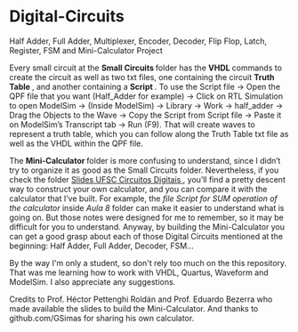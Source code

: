 # Digital-Circuits
Half Adder, Full Adder, Multiplexer, Encoder, Decoder, Flip Flop, Latch, Register, FSM and Mini-Calculator Project

Every small circuit at the <b> Small Circuits </b> folder has the <b> VHDL </b> commands to create the circuit as well as two txt files, one containing the circuit <b> Truth Table </b>, and another containing a <b> Script </b>.
To use the Script file -> Open the QPF file that you want (Half_Adder for example) -> Click on RTL Simulation to open ModelSim -> (Inside ModelSim) -> Library -> Work -> half_adder -> Drag the Objects to the Wave -> Copy the Script from Script file -> Paste it on ModelSim’s Transcript tab -> Run (F9).
That will create waves to represent a truth table, which you can follow along the Truth Table txt file as well as the VHDL within the QPF file.

The <b> Mini-Calculator </b> folder is more confusing to understand, since I didn’t try to organize it as good as the Small Circuits folder. Nevertheless, if you check the folder <u> Slides UFSC Circuitos Digitais </u>, you’ll find a pretty descent way to construct your own calculator, and you can compare it with the calculator that I’ve built. For example, the <i> file Script for SUM operation of the calculator </i> inside <i> Aula 8 </i> folder can make it easier to understand what is going on. But those notes were designed for me to remember, so it may be difficult for you to understand. Anyway, by building the Mini-Calculator you can get a good grasp about each of those Digital Circuits mentioned at the beginning: Half Adder, Full Adder, Decoder, FSM...

By the way I'm only a student, so don't rely too much on the this repository. That was me learning how to work with VHDL, Quartus, Waveform and ModelSim. I also appreciate any suggestions.

Credits to Prof. Héctor Pettenghi Roldán and Prof. Eduardo Bezerra who made available the slides to build the Mini-Calculator. And thanks to github.com/GSimas for sharing his own calculator.
